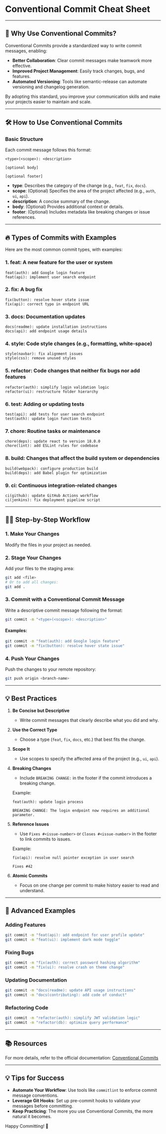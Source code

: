 # Conventional Commit Cheat Sheet

---
## 🚀 Why Use Conventional Commits?

Conventional Commits provide a standardized way to write commit messages, enabling:

- **Better Collaboration**: Clear commit messages make teamwork more effective.
- **Improved Project Management**: Easily track changes, bugs, and features.
- **Automated Versioning**: Tools like semantic-release can automate versioning and changelog generation.

By adopting this standard, you improve your communication skills and make your projects easier to maintain and scale.

---
## 🛠️ How to Use Conventional Commits

### Basic Structure

Each commit message follows this format:

```
<type>(<scope>): <description>

[optional body]

[optional footer]
```

- **type**: Describes the category of the change (e.g., `feat`, `fix`, `docs`).
- **scope**: (Optional) Specifies the area of the project affected (e.g., `auth`, `ui`, `api`).
- **description**: A concise summary of the change.
- **body**: (Optional) Provides additional context or details.
- **footer**: (Optional) Includes metadata like breaking changes or issue references.

---

## 🔥 Types of Commits with Examples

Here are the most common commit types, with examples:

### 1. **feat**: A new feature for the user or system
```
feat(auth): add Google login feature
feat(api): implement user search endpoint
```

### 2. **fix**: A bug fix
```
fix(button): resolve hover state issue
fix(api): correct typo in endpoint URL
```

### 3. **docs**: Documentation updates
```
docs(readme): update installation instructions
docs(api): add endpoint usage details
```

### 4. **style**: Code style changes (e.g., formatting, white-space)
```
style(navbar): fix alignment issues
style(css): remove unused styles
```

### 5. **refactor**: Code changes that neither fix bugs nor add features
```
refactor(auth): simplify login validation logic
refactor(ui): restructure folder hierarchy
```

### 6. **test**: Adding or updating tests
```
test(api): add tests for user search endpoint
test(auth): update login function tests
```

### 7. **chore**: Routine tasks or maintenance
```
chore(deps): update react to version 18.0.0
chore(lint): add ESLint rules for codebase
```

### 8. **build**: Changes that affect the build system or dependencies
```
build(webpack): configure production build
build(deps): add Babel plugin for optimization
```

### 9. **ci**: Continuous integration-related changes
```
ci(github): update GitHub Actions workflow
ci(jenkins): fix deployment pipeline script
```

---

## 🧑‍💻 Step-by-Step Workflow

### 1. **Make Your Changes**
Modify the files in your project as needed.

### 2. **Stage Your Changes**
Add your files to the staging area:

```bash
git add <file>
# Or to add all changes:
git add .
```

### 3. **Commit with a Conventional Commit Message**

Write a descriptive commit message following the format:

```bash
git commit -m "<type>(<scope>): <description>"
```

#### Examples:
```bash
git commit -m "feat(auth): add Google login feature"
git commit -m "fix(button): resolve hover state issue"
```

### 4. **Push Your Changes**
Push the changes to your remote repository:

```bash
git push origin <branch-name>
```

---

## 💡 Best Practices

1. **Be Concise but Descriptive**
   - Write commit messages that clearly describe what you did and why.

2. **Use the Correct Type**
   - Choose a type (`feat`, `fix`, `docs`, etc.) that best fits the change.

3. **Scope It**
   - Use scopes to specify the affected area of the project (e.g., `ui`, `api`).

4. **Breaking Changes**
   - Include `BREAKING CHANGE:` in the footer if the commit introduces a breaking change.

   Example:
   ```
   feat(auth): update login process

   BREAKING CHANGE: The login endpoint now requires an additional parameter.
   ```

5. **Reference Issues**
   - Use `Fixes #<issue-number>` or `Closes #<issue-number>` in the footer to link commits to issues.

   Example:
   ```
   fix(api): resolve null pointer exception in user search

   Fixes #42
   ```

6. **Atomic Commits**
   - Focus on one change per commit to make history easier to read and understand.

---

## 📘 Advanced Examples

### Adding Features
```bash
git commit -m "feat(api): add endpoint for user profile update"
git commit -m "feat(ui): implement dark mode toggle"
```

### Fixing Bugs
```bash
git commit -m "fix(auth): correct password hashing algorithm"
git commit -m "fix(ui): resolve crash on theme change"
```

### Updating Documentation
```bash
git commit -m "docs(readme): update API usage instructions"
git commit -m "docs(contributing): add code of conduct"
```

### Refactoring Code
```bash
git commit -m "refactor(auth): simplify JWT validation logic"
git commit -m "refactor(db): optimize query performance"
```

---

## 📚 Resources

For more details, refer to the official documentation: [Conventional Commits](https://www.conventionalcommits.org/en/v1.0.0/)

---

## 💡 Tips for Success

- **Automate Your Workflow**: Use tools like `commitlint` to enforce commit message conventions.
- **Leverage Git Hooks**: Set up pre-commit hooks to validate your messages before committing.
- **Keep Practicing**: The more you use Conventional Commits, the more natural it becomes.

Happy Committing! 🎉

